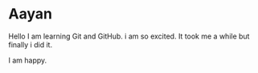 # Aayan
Hello
I am learning Git and GitHub.
i am so excited.
It took me a while but finally i did it.

I am happy.
